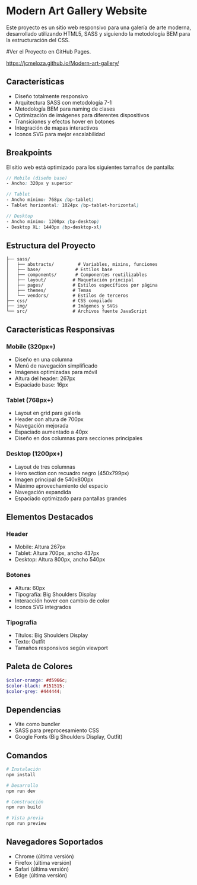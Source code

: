 # Modern Art Gallery Website

Este proyecto es un sitio web responsivo para una galería de arte moderna, desarrollado utilizando HTML5, SASS y siguiendo la metodología BEM para la estructuración del CSS.

#Ver el Proyecto en GitHub Pages.

https://jcmeloza.github.io/Modern-art-gallery/

## Características

- Diseño totalmente responsivo
- Arquitectura SASS con metodología 7-1
- Metodología BEM para naming de clases
- Optimización de imágenes para diferentes dispositivos
- Transiciones y efectos hover en botones
- Integración de mapas interactivos
- Iconos SVG para mejor escalabilidad

## Breakpoints

El sitio web está optimizado para los siguientes tamaños de pantalla:

```scss
// Mobile (diseño base)
- Ancho: 320px y superior

// Tablet
- Ancho mínimo: 768px (bp-tablet)
- Tablet horizontal: 1024px (bp-tablet-horizontal)

// Desktop
- Ancho mínimo: 1200px (bp-desktop)
- Desktop XL: 1440px (bp-desktop-xl)
```

## Estructura del Proyecto

```
├── sass/
│   ├── abstracts/         # Variables, mixins, funciones
│   ├── base/             # Estilos base
│   ├── components/       # Componentes reutilizables
│   ├── layout/          # Maquetación principal
│   ├── pages/           # Estilos específicos por página
│   ├── themes/          # Temas
│   └── vendors/         # Estilos de terceros
├── css/                 # CSS compilado
├── img/                 # Imágenes y SVGs
└── src/                 # Archivos fuente JavaScript
```

## Características Responsivas

### Mobile (320px+)
- Diseño en una columna
- Menú de navegación simplificado
- Imágenes optimizadas para móvil
- Altura del header: 267px
- Espaciado base: 16px

### Tablet (768px+)
- Layout en grid para galería
- Header con altura de 700px
- Navegación mejorada
- Espaciado aumentado a 40px
- Diseño en dos columnas para secciones principales

### Desktop (1200px+)
- Layout de tres columnas
- Hero section con recuadro negro (450x799px)
- Imagen principal de 540x800px
- Máximo aprovechamiento del espacio
- Navegación expandida
- Espaciado optimizado para pantallas grandes

## Elementos Destacados

### Header
- Mobile: Altura 267px
- Tablet: Altura 700px, ancho 437px
- Desktop: Altura 800px, ancho 540px

### Botones
- Altura: 60px
- Tipografía: Big Shoulders Display
- Interacción hover con cambio de color
- Iconos SVG integrados

### Tipografía
- Títulos: Big Shoulders Display
- Texto: Outfit
- Tamaños responsivos según viewport

## Paleta de Colores

```scss
$color-orange: #d5966c;
$color-black: #151515;
$color-grey: #444444;
```

## Dependencias

- Vite como bundler
- SASS para preprocesamiento CSS
- Google Fonts (Big Shoulders Display, Outfit)

## Comandos

```bash
# Instalación
npm install

# Desarrollo
npm run dev

# Construcción
npm run build

# Vista previa
npm run preview
```

## Navegadores Soportados

- Chrome (última versión)
- Firefox (última versión)
- Safari (última versión)
- Edge (última versión)
